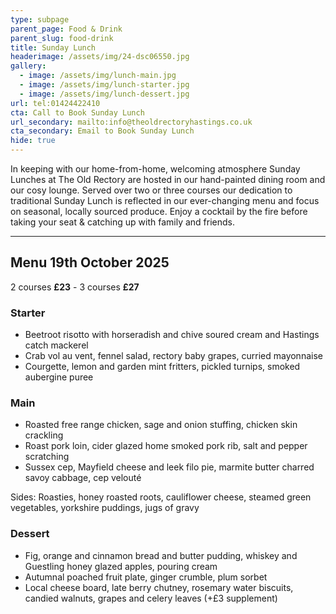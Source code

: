 ```yaml
---
type: subpage
parent_page: Food & Drink
parent_slug: food-drink
title: Sunday Lunch
headerimage: /assets/img/24-dsc06550.jpg
gallery:
  - image: /assets/img/lunch-main.jpg
  - image: /assets/img/lunch-starter.jpg
  - image: /assets/img/lunch-dessert.jpg
url: tel:01424422410
cta: Call to Book Sunday Lunch
url_secondary: mailto:info@theoldrectoryhastings.co.uk
cta_secondary: Email to Book Sunday Lunch
hide: true
---
```

In keeping with our home-from-home, welcoming atmosphere Sunday Lunches at The Old Rectory are hosted in our hand-painted dining room and our cosy lounge. Served over two or three courses our dedication to traditional Sunday Lunch is reflected in our ever-changing menu and focus on seasonal, locally sourced produce. Enjoy a cocktail by the fire before taking your seat & catching up with family and friends.

<hr/>

## Menu 19th October 2025

<div class="menu-text">

2 courses **£23** - 3 courses **£27**

</div>
<div class="menu">
<div class="menu-col">

### Starter

* Beetroot risotto with horseradish and chive soured cream and Hastings catch mackerel
* Crab vol au vent, fennel salad, rectory baby grapes, curried mayonnaise
* Courgette, lemon and garden mint fritters, pickled turnips, smoked aubergine puree 

### Main

* Roasted free range chicken, sage and onion stuffing, chicken skin crackling
* Roast pork loin, cider glazed home smoked pork rib, salt and pepper scratching
* Sussex cep, Mayfield cheese and leek filo pie, marmite butter charred savoy cabbage, cep velouté

Sides: Roasties, honey roasted roots, cauliflower cheese, steamed green vegetables, yorkshire puddings, jugs of gravy

</div>
<div class="menu-col">

### Dessert

* Fig, orange and cinnamon bread and butter pudding, whiskey and Guestling honey glazed apples, pouring cream
* Autumnal poached fruit plate, ginger crumble, plum sorbet
* Local cheese board, late berry chutney, rosemary water biscuits, candied walnuts, grapes and celery leaves
  (+£3 supplement)

</div>
</div>
